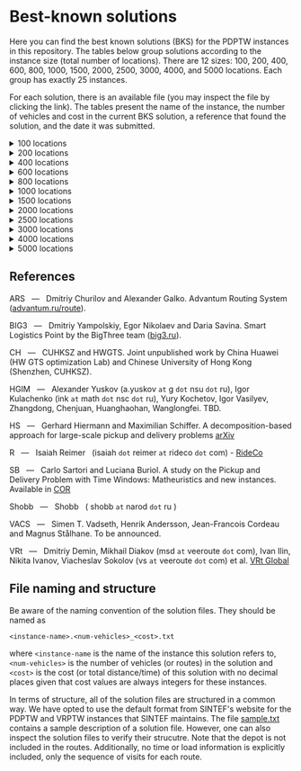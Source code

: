 # Best-known solutions

Here you can find the best known solutions (BKS) for the PDPTW instances in this repository. The tables below group solutions  according to the instance size (total number of locations). There are 12 sizes: 100, 200, 400, 600, 800, 1000, 1500, 2000, 2500, 3000, 4000, and 5000 locations. Each group has exactly 25 instances.

For each solution, there is an available file (you may inspect the file by clicking the link). The tables present the name of the instance, the number of vehicles and cost in the current BKS solution, a reference that found the solution, and the date it was submitted.

<details><summary>100 locations</summary>
<p>

Instance | Vehicles | Cost | Reference | Date
:------: | -------: | ---: | :-------: | ---:
[bar-n100-1](https://github.com/cssartori/pdptw-instances/blob/master/solutions/files/bar-n100-1.6_732.txt) | 6 | 732 | R | 06-apr-23
[bar-n100-2](https://github.com/cssartori/pdptw-instances/blob/master/solutions/files/bar-n100-2.5_554.txt) | 5 | 554 | SB | 11-feb-19
[bar-n100-3](https://github.com/cssartori/pdptw-instances/blob/master/solutions/files/bar-n100-3.6_746.txt) | 6 | 746 | SB | 11-feb-19
[bar-n100-4](https://github.com/cssartori/pdptw-instances/blob/master/solutions/files/bar-n100-4.12_1150.txt) | 12 | 1150 | R | 06-apr-23
[bar-n100-5](https://github.com/cssartori/pdptw-instances/blob/master/solutions/files/bar-n100-5.6_838.txt) | 6 | 838 | SB | 11-feb-19
[bar-n100-6](https://github.com/cssartori/pdptw-instances/blob/master/solutions/files/bar-n100-6.3_788.txt) | 3 | 788 | SB | 11-feb-19
[ber-n100-1](https://github.com/cssartori/pdptw-instances/blob/master/solutions/files/ber-n100-1.13_1854.txt) | 13 | 1854 | R | 06-apr-23
[ber-n100-2](https://github.com/cssartori/pdptw-instances/blob/master/solutions/files/ber-n100-2.6_1484.txt) | 6 | 1484 | R | 06-apr-23
[ber-n100-3](https://github.com/cssartori/pdptw-instances/blob/master/solutions/files/ber-n100-3.3_713.txt) | 3 | 713 | SB | 11-feb-19
[ber-n100-4](https://github.com/cssartori/pdptw-instances/blob/master/solutions/files/ber-n100-4.3_494.txt) | 3 | 494 | SB | 11-feb-19
[ber-n100-5](https://github.com/cssartori/pdptw-instances/blob/master/solutions/files/ber-n100-5.5_944.txt) | 5 | 944 | SB | 11-feb-19
[ber-n100-6](https://github.com/cssartori/pdptw-instances/blob/master/solutions/files/ber-n100-6.14_2116.txt) | 14 | 2116 | R | 06-apr-23
[ber-n100-7](https://github.com/cssartori/pdptw-instances/blob/master/solutions/files/ber-n100-7.7_1935.txt) | 7 | 1935 | SB | 11-feb-19
[nyc-n100-1](https://github.com/cssartori/pdptw-instances/blob/master/solutions/files/nyc-n100-1.6_634.txt) | 6 | 634 | SB | 11-feb-19
[nyc-n100-2](https://github.com/cssartori/pdptw-instances/blob/master/solutions/files/nyc-n100-2.4_563.txt) | 4 | 563 | R | 06-apr-23
[nyc-n100-3](https://github.com/cssartori/pdptw-instances/blob/master/solutions/files/nyc-n100-3.3_490.txt) | 3 | 490 | HGIM | 28-apr-25
[nyc-n100-4](https://github.com/cssartori/pdptw-instances/blob/master/solutions/files/nyc-n100-4.2_535.txt) | 2 | 535 | SB | 11-feb-19
[nyc-n100-5](https://github.com/cssartori/pdptw-instances/blob/master/solutions/files/nyc-n100-5.2_669.txt) | 2 | 669 | R | 06-apr-23
[poa-n100-1](https://github.com/cssartori/pdptw-instances/blob/master/solutions/files/poa-n100-1.12_1582.txt) | 12 | 1582 | R | 06-apr-23
[poa-n100-2](https://github.com/cssartori/pdptw-instances/blob/master/solutions/files/poa-n100-2.15_1539.txt) | 15 | 1539 | SB | 11-feb-19
[poa-n100-3](https://github.com/cssartori/pdptw-instances/blob/master/solutions/files/poa-n100-3.10_1291.txt) | 10 | 1291 | R | 06-apr-23
[poa-n100-4](https://github.com/cssartori/pdptw-instances/blob/master/solutions/files/poa-n100-4.7_1653.txt) | 7 | 1653 | R | 24-mar-23
[poa-n100-5](https://github.com/cssartori/pdptw-instances/blob/master/solutions/files/poa-n100-5.6_624.txt) | 6 | 624 | SB | 11-feb-19
[poa-n100-6](https://github.com/cssartori/pdptw-instances/blob/master/solutions/files/poa-n100-6.3_562.txt) | 3 | 562 | SB | 11-feb-19
[poa-n100-7](https://github.com/cssartori/pdptw-instances/blob/master/solutions/files/poa-n100-7.5_772.txt) | 5 | 772 | R | 06-mar-23

</p>
</details>

<details><summary>200 locations</summary>
<p>

Instance | Vehicles | Cost | Reference | Date
:------: | -------: | ---: | :-------: | ---:
[bar-n200-1](https://github.com/cssartori/pdptw-instances/blob/master/solutions/files/bar-n200-1.22_1819.txt) | 22 | 1819 | HGIM | 28-apr-25
[bar-n200-2](https://github.com/cssartori/pdptw-instances/blob/master/solutions/files/bar-n200-2.23_2072.txt) | 23 | 2072 | SB | 11-feb-19
[bar-n200-3](https://github.com/cssartori/pdptw-instances/blob/master/solutions/files/bar-n200-3.8_1567.txt) | 8 | 1567 | HGIM | 28-apr-25
[bar-n200-4](https://github.com/cssartori/pdptw-instances/blob/master/solutions/files/bar-n200-4.13_832.txt) | 13 | 832 | CH | 07-dec-24
[bar-n200-5](https://github.com/cssartori/pdptw-instances/blob/master/solutions/files/bar-n200-5.5_842.txt) | 5 | 842 | CH | 07-dec-24
[bar-n200-6](https://github.com/cssartori/pdptw-instances/blob/master/solutions/files/bar-n200-6.9_842.txt) | 9 | 842 | CH | 07-dec-24
[bar-n200-7](https://github.com/cssartori/pdptw-instances/blob/master/solutions/files/bar-n200-7.11_1863.txt) | 11 | 1863 | CH | 07-dec-24
[ber-n200-1](https://github.com/cssartori/pdptw-instances/blob/master/solutions/files/ber-n200-1.27_3197.txt) | 27 | 3197 | CH | 07-dec-24
[ber-n200-2](https://github.com/cssartori/pdptw-instances/blob/master/solutions/files/ber-n200-2.12_3228.txt) | 12 | 3228 | CH | 07-dec-24
[ber-n200-3](https://github.com/cssartori/pdptw-instances/blob/master/solutions/files/ber-n200-3.9_899.txt) | 9 | 899 | SB | 11-feb-19
[ber-n200-4](https://github.com/cssartori/pdptw-instances/blob/master/solutions/files/ber-n200-4.5_1081.txt) | 5 | 1081 | R | 06-apr-23
[ber-n200-5](https://github.com/cssartori/pdptw-instances/blob/master/solutions/files/ber-n200-5.27_3944.txt) | 27 | 3944 | SB | 11-feb-19
[ber-n200-6](https://github.com/cssartori/pdptw-instances/blob/master/solutions/files/ber-n200-6.9_3016.txt) | 9 | 3016 | SB | 11-feb-19
[nyc-n200-1](https://github.com/cssartori/pdptw-instances/blob/master/solutions/files/nyc-n200-1.7_903.txt) | 7 | 903 | HGIM | 28-apr-25
[nyc-n200-2](https://github.com/cssartori/pdptw-instances/blob/master/solutions/files/nyc-n200-2.8_1101.txt) | 8 | 1101 | ARS | 05-apr-25
[nyc-n200-3](https://github.com/cssartori/pdptw-instances/blob/master/solutions/files/nyc-n200-3.7_980.txt) | 7 | 980 | HGIM | 28-apr-25
[nyc-n200-4](https://github.com/cssartori/pdptw-instances/blob/master/solutions/files/nyc-n200-4.4_1025.txt) | 4 | 1025 | HGIM | 28-apr-25
[nyc-n200-5](https://github.com/cssartori/pdptw-instances/blob/master/solutions/files/nyc-n200-5.5_1181.txt) | 5 | 1181 | HGIM | 28-apr-25
[poa-n200-1](https://github.com/cssartori/pdptw-instances/blob/master/solutions/files/poa-n200-1.25_2426.txt) | 25 | 2426 | HGIM | 28-apr-25
[poa-n200-2](https://github.com/cssartori/pdptw-instances/blob/master/solutions/files/poa-n200-2.12_2417.txt) | 12 | 2417 | HGIM | 28-apr-25
[poa-n200-3](https://github.com/cssartori/pdptw-instances/blob/master/solutions/files/poa-n200-3.21_1836.txt) | 21 | 1836 | HGIM | 28-apr-25
[poa-n200-4](https://github.com/cssartori/pdptw-instances/blob/master/solutions/files/poa-n200-4.10_1163.txt) | 10 | 1163 | SB | 11-feb-19
[poa-n200-5](https://github.com/cssartori/pdptw-instances/blob/master/solutions/files/poa-n200-5.15_2320.txt) | 15 | 2320 | HGIM | 28-apr-25
[poa-n200-6](https://github.com/cssartori/pdptw-instances/blob/master/solutions/files/poa-n200-6.27_3133.txt) | 27 | 3133 | ARS | 05-apr-25
[poa-n200-7](https://github.com/cssartori/pdptw-instances/blob/master/solutions/files/poa-n200-7.10_2550.txt) | 10 | 2550 | HS | 30-apr-24

</p>
</details>

<details><summary>400 locations</summary>
<p>

Instance | Vehicles | Cost | Reference | Date
:------: | -------: | ---: | :-------: | ---:
[bar-n400-1](https://github.com/cssartori/pdptw-instances/blob/master/solutions/files/bar-n400-1.32_3049.txt) | 32 | 3049 | HGIM | 28-apr-25
[bar-n400-2](https://github.com/cssartori/pdptw-instances/blob/master/solutions/files/bar-n400-2.30_2697.txt) | 30 | 2697 | HGIM | 28-apr-25
[bar-n400-3](https://github.com/cssartori/pdptw-instances/blob/master/solutions/files/bar-n400-3.11_2485.txt) | 11 | 2485 | HGIM | 28-apr-25
[bar-n400-4](https://github.com/cssartori/pdptw-instances/blob/master/solutions/files/bar-n400-4.17_1761.txt) | 17 | 1761 | HGIM | 28-apr-25
[bar-n400-5](https://github.com/cssartori/pdptw-instances/blob/master/solutions/files/bar-n400-5.41_3349.txt) | 41 | 3349 | CH | 07-dec-24
[bar-n400-6](https://github.com/cssartori/pdptw-instances/blob/master/solutions/files/bar-n400-6.21_2886.txt) | 21 | 2886 | CH | 07-dec-24
[bar-n400-7](https://github.com/cssartori/pdptw-instances/blob/master/solutions/files/bar-n400-7.11_2987.txt) | 11 | 2987 | CH | 07-dec-24
[ber-n400-1](https://github.com/cssartori/pdptw-instances/blob/master/solutions/files/ber-n400-1.34_5567.txt) | 34 | 5567 | ARS | 05-apr-25
[ber-n400-2](https://github.com/cssartori/pdptw-instances/blob/master/solutions/files/ber-n400-2.33_5494.txt) | 33 | 5494 | CH | 07-dec-24
[ber-n400-3](https://github.com/cssartori/pdptw-instances/blob/master/solutions/files/ber-n400-3.42_3491.txt) | 42 | 3491 | CH | 07-dec-24
[ber-n400-4](https://github.com/cssartori/pdptw-instances/blob/master/solutions/files/ber-n400-4.19_2173.txt) | 19 | 2173 | HGIM | 28-apr-25
[ber-n400-5](https://github.com/cssartori/pdptw-instances/blob/master/solutions/files/ber-n400-5.26_5745.txt) | 26 | 5745 | HGIM | 28-apr-25
[ber-n400-6](https://github.com/cssartori/pdptw-instances/blob/master/solutions/files/ber-n400-6.19_6274.txt) | 19 | 6274 | ARS | 05-apr-25
[ber-n400-7](https://github.com/cssartori/pdptw-instances/blob/master/solutions/files/ber-n400-7.20_6477.txt) | 20 | 6477 | HGIM | 28-apr-25
[nyc-n400-1](https://github.com/cssartori/pdptw-instances/blob/master/solutions/files/nyc-n400-1.13_1893.txt) | 13 | 1893 | HGIM | 28-apr-25
[nyc-n400-2](https://github.com/cssartori/pdptw-instances/blob/master/solutions/files/nyc-n400-2.14_1958.txt) | 14 | 1958 | ARS | 05-apr-25
[nyc-n400-3](https://github.com/cssartori/pdptw-instances/blob/master/solutions/files/nyc-n400-3.7_1790.txt) | 7 | 1790 | HGIM | 28-apr-25
[nyc-n400-4](https://github.com/cssartori/pdptw-instances/blob/master/solutions/files/nyc-n400-4.7_1942.txt) | 7 | 1942 | HGIM | 28-apr-25
[nyc-n400-5](https://github.com/cssartori/pdptw-instances/blob/master/solutions/files/nyc-n400-5.7_1883.txt) | 7 | 1883 | CH | 07-dec-24
[poa-n400-1](https://github.com/cssartori/pdptw-instances/blob/master/solutions/files/poa-n400-1.24_4457.txt) | 24 | 4457 | HGIM | 28-apr-25
[poa-n400-2](https://github.com/cssartori/pdptw-instances/blob/master/solutions/files/poa-n400-2.41_3064.txt) | 41 | 3064 | HGIM | 28-apr-25
[poa-n400-3](https://github.com/cssartori/pdptw-instances/blob/master/solutions/files/poa-n400-3.40_2843.txt) | 40 | 2843 | ARS | 05-apr-25
[poa-n400-4](https://github.com/cssartori/pdptw-instances/blob/master/solutions/files/poa-n400-4.19_2108.txt) | 19 | 2108 | HGIM | 28-apr-25
[poa-n400-5](https://github.com/cssartori/pdptw-instances/blob/master/solutions/files/poa-n400-5.14_2277.txt) | 14 | 2277 | ARS | 05-apr-25
[poa-n400-6](https://github.com/cssartori/pdptw-instances/blob/master/solutions/files/poa-n400-6.41_5426.txt) | 41 | 5426 | HGIM | 28-apr-25

</p>
</details>

<details><summary>600 locations</summary>
<p>

Instance | Vehicles | Cost | Reference | Date
:------: | -------: | ---: | :-------: | ---:
[bar-n600-1](https://github.com/cssartori/pdptw-instances/blob/master/solutions/files/bar-n600-1.43_3669.txt) | 43 | 3669 | HGIM | 28-apr-25
[bar-n600-2](https://github.com/cssartori/pdptw-instances/blob/master/solutions/files/bar-n600-2.22_3911.txt) | 22 | 3911 | HGIM | 28-apr-25
[bar-n600-3](https://github.com/cssartori/pdptw-instances/blob/master/solutions/files/bar-n600-3.22_3850.txt) | 22 | 3850 | ARS | 05-apr-25
[bar-n600-4](https://github.com/cssartori/pdptw-instances/blob/master/solutions/files/bar-n600-4.53_2775.txt) | 53 | 2775 | HGIM | 28-apr-25
[bar-n600-5](https://github.com/cssartori/pdptw-instances/blob/master/solutions/files/bar-n600-5.13_2548.txt) | 13 | 2548 | HGIM | 28-apr-25
[bar-n600-6](https://github.com/cssartori/pdptw-instances/blob/master/solutions/files/bar-n600-6.32_4874.txt) | 32 | 4874 | CH | 07-dec-24
[bar-n600-7](https://github.com/cssartori/pdptw-instances/blob/master/solutions/files/bar-n600-7.31_4825.txt) | 31 | 4825 | ARS | 05-apr-25
[ber-n600-1](https://github.com/cssartori/pdptw-instances/blob/master/solutions/files/ber-n600-1.47_7486.txt) | 47 | 7486 | CH | 07-dec-24
[ber-n600-2](https://github.com/cssartori/pdptw-instances/blob/master/solutions/files/ber-n600-2.31_3813.txt) | 31 | 3813 | ARS | 05-apr-25
[ber-n600-3](https://github.com/cssartori/pdptw-instances/blob/master/solutions/files/ber-n600-3.29_3893.txt) | 29 | 3893 | CH | 07-dec-24
[ber-n600-4](https://github.com/cssartori/pdptw-instances/blob/master/solutions/files/ber-n600-4.75_11016.txt) | 75 | 11016 | HGIM | 28-apr-25
[ber-n600-5](https://github.com/cssartori/pdptw-instances/blob/master/solutions/files/ber-n600-5.32_8499.txt) | 32 | 8499 | ARS | 05-apr-25
[ber-n600-6](https://github.com/cssartori/pdptw-instances/blob/master/solutions/files/ber-n600-6.36_10425.txt) | 36 | 10425 | HGIM | 28-apr-25
[nyc-n600-1](https://github.com/cssartori/pdptw-instances/blob/master/solutions/files/nyc-n600-1.20_2940.txt) | 20 | 2940 | CH | 07-dec-24
[nyc-n600-2](https://github.com/cssartori/pdptw-instances/blob/master/solutions/files/nyc-n600-2.19_2691.txt) | 19 | 2691 | ARS | 05-apr-25
[nyc-n600-3](https://github.com/cssartori/pdptw-instances/blob/master/solutions/files/nyc-n600-3.18_2846.txt) | 18 | 2846 | ARS | 05-apr-25
[nyc-n600-4](https://github.com/cssartori/pdptw-instances/blob/master/solutions/files/nyc-n600-4.9_2404.txt) | 9 | 2404 | CH | 07-dec-24
[nyc-n600-5](https://github.com/cssartori/pdptw-instances/blob/master/solutions/files/nyc-n600-5.10_2852.txt) | 10 | 2852 | CH | 07-dec-24
[poa-n600-1](https://github.com/cssartori/pdptw-instances/blob/master/solutions/files/poa-n600-1.54_6161.txt) | 54 | 6161 | HGIM | 28-apr-25
[poa-n600-2](https://github.com/cssartori/pdptw-instances/blob/master/solutions/files/poa-n600-2.25_5202.txt) | 25 | 5202 | HGIM | 28-apr-25
[poa-n600-3](https://github.com/cssartori/pdptw-instances/blob/master/solutions/files/poa-n600-3.23_2170.txt) | 23 | 2170 | BIG3 | 23-apr-25
[poa-n600-4](https://github.com/cssartori/pdptw-instances/blob/master/solutions/files/poa-n600-4.27_3075.txt) | 27 | 3075 | HGIM | 28-apr-25
[poa-n600-5](https://github.com/cssartori/pdptw-instances/blob/master/solutions/files/poa-n600-5.19_2515.txt) | 19 | 2515 | HGIM | 28-apr-25
[poa-n600-6](https://github.com/cssartori/pdptw-instances/blob/master/solutions/files/poa-n600-6.76_7851.txt) | 76 | 7851 | HGIM | 28-apr-25
[poa-n600-7](https://github.com/cssartori/pdptw-instances/blob/master/solutions/files/poa-n600-7.60_7622.txt) | 60 | 7622 | ARS | 05-apr-25

</p>
</details>

<details><summary>800 locations</summary>
<p>

Instance | Vehicles | Cost | Reference | Date
:------: | -------: | ---: | :-------: | ---:
[bar-n800-1](https://github.com/cssartori/pdptw-instances/blob/master/solutions/files/bar-n800-1.78_5527.txt) | 78 | 5527 | HGIM | 28-apr-25
[bar-n800-2](https://github.com/cssartori/pdptw-instances/blob/master/solutions/files/bar-n800-2.29_5035.txt) | 29 | 5035 | HGIM | 28-apr-25
[bar-n800-3](https://github.com/cssartori/pdptw-instances/blob/master/solutions/files/bar-n800-3.22_5727.txt) | 22 | 5727 | HGIM | 28-apr-25
[bar-n800-4](https://github.com/cssartori/pdptw-instances/blob/master/solutions/files/bar-n800-4.24_2736.txt) | 24 | 2736 | CH | 07-dec-24
[bar-n800-5](https://github.com/cssartori/pdptw-instances/blob/master/solutions/files/bar-n800-5.80_6039.txt) | 80 | 6039 | HGIM | 28-apr-25
[bar-n800-6](https://github.com/cssartori/pdptw-instances/blob/master/solutions/files/bar-n800-6.81_6358.txt) | 81 | 6358 | HGIM | 28-apr-25
[bar-n800-7](https://github.com/cssartori/pdptw-instances/blob/master/solutions/files/bar-n800-7.30_5498.txt) | 30 | 5498 | HGIM | 28-apr-25
[ber-n800-1](https://github.com/cssartori/pdptw-instances/blob/master/solutions/files/ber-n800-1.59_5360.txt) | 59 | 5360 | SB | 11-feb-19
[ber-n800-2](https://github.com/cssartori/pdptw-instances/blob/master/solutions/files/ber-n800-2.62_6283.txt) | 62 | 6283 | CH | 07-dec-24
[ber-n800-3](https://github.com/cssartori/pdptw-instances/blob/master/solutions/files/ber-n800-3.17_3639.txt) | 17 | 3639 | CH | 07-dec-24
[ber-n800-4](https://github.com/cssartori/pdptw-instances/blob/master/solutions/files/ber-n800-4.105_16066.txt) | 105 | 16066 | HGIM | 28-apr-25
[ber-n800-5](https://github.com/cssartori/pdptw-instances/blob/master/solutions/files/ber-n800-5.33_11022.txt) | 33 | 11022 | BIG3 | 23-apr-25
[ber-n800-6](https://github.com/cssartori/pdptw-instances/blob/master/solutions/files/ber-n800-6.47_13757.txt) | 47 | 13757 | BIG3 | 23-apr-25
[nyc-n800-1](https://github.com/cssartori/pdptw-instances/blob/master/solutions/files/nyc-n800-1.22_3037.txt) | 22 | 3037 | HGIM | 28-apr-25
[nyc-n800-2](https://github.com/cssartori/pdptw-instances/blob/master/solutions/files/nyc-n800-2.26_3609.txt) | 26 | 3609 | HGIM | 28-apr-25
[nyc-n800-3](https://github.com/cssartori/pdptw-instances/blob/master/solutions/files/nyc-n800-3.26_3770.txt) | 26 | 3770 | HGIM | 28-apr-25
[nyc-n800-4](https://github.com/cssartori/pdptw-instances/blob/master/solutions/files/nyc-n800-4.11_3195.txt) | 11 | 3195 | BIG3 | 23-apr-25
[nyc-n800-5](https://github.com/cssartori/pdptw-instances/blob/master/solutions/files/nyc-n800-5.14_3629.txt) | 14 | 3629 | BIG3 | 23-apr-25
[poa-n800-1](https://github.com/cssartori/pdptw-instances/blob/master/solutions/files/poa-n800-1.58_9193.txt) | 58 | 9193 | HGIM | 28-apr-25
[poa-n800-2](https://github.com/cssartori/pdptw-instances/blob/master/solutions/files/poa-n800-2.71_8033.txt) | 71 | 8033 | CH | 07-dec-24
[poa-n800-3](https://github.com/cssartori/pdptw-instances/blob/master/solutions/files/poa-n800-3.48_9826.txt) | 48 | 9826 | BIG3 | 23-apr-25
[poa-n800-4](https://github.com/cssartori/pdptw-instances/blob/master/solutions/files/poa-n800-4.44_8101.txt) | 44 | 8101 | BIG3 | 23-apr-25
[poa-n800-5](https://github.com/cssartori/pdptw-instances/blob/master/solutions/files/poa-n800-5.71_4203.txt) | 71 | 4203 | CH | 07-dec-24
[poa-n800-6](https://github.com/cssartori/pdptw-instances/blob/master/solutions/files/poa-n800-6.36_4095.txt) | 36 | 4095 | BIG3 | 23-apr-25
[poa-n800-7](https://github.com/cssartori/pdptw-instances/blob/master/solutions/files/poa-n800-7.36_7919.txt) | 36 | 7919 | CH | 07-dec-24

</p>
</details>

<details><summary>1000 locations</summary>
<p>

Instance | Vehicles | Cost | Reference | Date
:------: | -------: | ---: | :-------: | ---:
[bar-n1000-1](https://github.com/cssartori/pdptw-instances/blob/master/solutions/files/bar-n1000-1.51_7792.txt) | 51 | 7792 | BIG3 | 23-apr-25
[bar-n1000-2](https://github.com/cssartori/pdptw-instances/blob/master/solutions/files/bar-n1000-2.37_3387.txt) | 37 | 3387 | ARS | 05-apr-25
[bar-n1000-3](https://github.com/cssartori/pdptw-instances/blob/master/solutions/files/bar-n1000-3.88_4727.txt) | 88 | 4727 | HGIM | 28-apr-25
[bar-n1000-4](https://github.com/cssartori/pdptw-instances/blob/master/solutions/files/bar-n1000-4.19_3355.txt) | 19 | 3355 | HGIM | 28-apr-25
[bar-n1000-5](https://github.com/cssartori/pdptw-instances/blob/master/solutions/files/bar-n1000-5.25_6068.txt) | 25 | 6068 | HGIM | 28-apr-25
[bar-n1000-6](https://github.com/cssartori/pdptw-instances/blob/master/solutions/files/bar-n1000-6.26_6793.txt) | 26 | 6793 | HGIM | 28-apr-25
[ber-n1000-1](https://github.com/cssartori/pdptw-instances/blob/master/solutions/files/ber-n1000-1.86_14710.txt) | 86 | 14710 | HGIM | 28-apr-25
[ber-n1000-2](https://github.com/cssartori/pdptw-instances/blob/master/solutions/files/ber-n1000-2.115_16049.txt) | 115 | 16049 | HGIM | 28-apr-25
[ber-n1000-3](https://github.com/cssartori/pdptw-instances/blob/master/solutions/files/ber-n1000-3.50_13301.txt) | 50 | 13301 | BIG3 | 23-apr-25
[ber-n1000-4](https://github.com/cssartori/pdptw-instances/blob/master/solutions/files/ber-n1000-4.53_14649.txt) | 53 | 14649 | ARS | 05-apr-25
[ber-n1000-5](https://github.com/cssartori/pdptw-instances/blob/master/solutions/files/ber-n1000-5.110_15233.txt) | 110 | 15233 | ARS | 05-apr-25
[ber-n1000-6](https://github.com/cssartori/pdptw-instances/blob/master/solutions/files/ber-n1000-6.148_18472.txt) | 148 | 18472 | HGIM | 28-apr-25
[ber-n1000-7](https://github.com/cssartori/pdptw-instances/blob/master/solutions/files/ber-n1000-7.71_16745.txt) | 71 | 16745 | HGIM | 28-apr-25
[nyc-n1000-1](https://github.com/cssartori/pdptw-instances/blob/master/solutions/files/nyc-n1000-1.27_3973.txt) | 27 | 3973 | BIG3 | 23-apr-25
[nyc-n1000-2](https://github.com/cssartori/pdptw-instances/blob/master/solutions/files/nyc-n1000-2.31_4866.txt) | 31 | 4866 | ARS | 05-apr-25
[nyc-n1000-3](https://github.com/cssartori/pdptw-instances/blob/master/solutions/files/nyc-n1000-3.32_4674.txt) | 32 | 4674 | ARS | 05-apr-25
[nyc-n1000-4](https://github.com/cssartori/pdptw-instances/blob/master/solutions/files/nyc-n1000-4.17_4944.txt) | 17 | 4944 | ARS | 05-apr-25
[nyc-n1000-5](https://github.com/cssartori/pdptw-instances/blob/master/solutions/files/nyc-n1000-5.15_4330.txt) | 15 | 4330 | ARS | 05-apr-25
[poa-n1000-1](https://github.com/cssartori/pdptw-instances/blob/master/solutions/files/poa-n1000-1.29_8288.txt) | 29 | 8288 | BIG3 | 23-apr-25
[poa-n1000-2](https://github.com/cssartori/pdptw-instances/blob/master/solutions/files/poa-n1000-2.45_10682.txt) | 45 | 10682 | ARS | 05-apr-25
[poa-n1000-3](https://github.com/cssartori/pdptw-instances/blob/master/solutions/files/poa-n1000-3.68_5494.txt) | 68 | 5494 | HGIM | 28-apr-25
[poa-n1000-4](https://github.com/cssartori/pdptw-instances/blob/master/solutions/files/poa-n1000-4.21_4623.txt) | 21 | 4623 | BIG3 | 23-apr-25
[poa-n1000-5](https://github.com/cssartori/pdptw-instances/blob/master/solutions/files/poa-n1000-5.46_5782.txt) | 46 | 5782 | BIG3 | 23-apr-25
[poa-n1000-6](https://github.com/cssartori/pdptw-instances/blob/master/solutions/files/poa-n1000-6.93_11218.txt) | 93 | 11218 | ARS | 05-apr-25
[poa-n1000-7](https://github.com/cssartori/pdptw-instances/blob/master/solutions/files/poa-n1000-7.72_11496.txt) | 72 | 11496 | ARS | 05-apr-25

</p>
</details>

<details><summary>1500 locations</summary>
<p>

Instance | Vehicles | Cost | Reference | Date
:------: | -------: | ---: | :-------: | ---:
[bar-n1500-1](https://github.com/cssartori/pdptw-instances/blob/master/solutions/files/bar-n1500-1.73_9125.txt) | 73 | 9125 | HGIM | 28-apr-25
[bar-n1500-2](https://github.com/cssartori/pdptw-instances/blob/master/solutions/files/bar-n1500-2.59_11437.txt) | 59 | 11437 | HGIM | 28-apr-25
[bar-n1500-3](https://github.com/cssartori/pdptw-instances/blob/master/solutions/files/bar-n1500-3.92_5846.txt) | 92 | 5846 | HGIM | 28-apr-25
[bar-n1500-4](https://github.com/cssartori/pdptw-instances/blob/master/solutions/files/bar-n1500-4.60_4978.txt) | 60 | 4978 | HGIM | 28-apr-25
[bar-n1500-5](https://github.com/cssartori/pdptw-instances/blob/master/solutions/files/bar-n1500-5.74_9578.txt) | 74 | 9578 | VACS | 11-jul-23
[bar-n1500-6](https://github.com/cssartori/pdptw-instances/blob/master/solutions/files/bar-n1500-6.156_13742.txt) | 156 | 13742 | BIG3 | 23-apr-25
[bar-n1500-7](https://github.com/cssartori/pdptw-instances/blob/master/solutions/files/bar-n1500-7.38_10154.txt) | 38 | 10154 | BIG3 | 23-apr-25
[ber-n1500-1](https://github.com/cssartori/pdptw-instances/blob/master/solutions/files/ber-n1500-1.166_23864.txt) | 166 | 23864 | BIG3 | 23-apr-25
[ber-n1500-2](https://github.com/cssartori/pdptw-instances/blob/master/solutions/files/ber-n1500-2.68_8478.txt) | 68 | 8478 | BIG3 | 23-apr-25
[ber-n1500-3](https://github.com/cssartori/pdptw-instances/blob/master/solutions/files/ber-n1500-3.69_8804.txt) | 69 | 8804 | HGIM | 28-apr-25
[ber-n1500-4](https://github.com/cssartori/pdptw-instances/blob/master/solutions/files/ber-n1500-4.35_8701.txt) | 35 | 8701 | BIG3 | 23-apr-25
[ber-n1500-5](https://github.com/cssartori/pdptw-instances/blob/master/solutions/files/ber-n1500-5.171_24630.txt) | 171 | 24630 | BIG3 | 23-apr-25
[ber-n1500-6](https://github.com/cssartori/pdptw-instances/blob/master/solutions/files/ber-n1500-6.95_21679.txt) | 95 | 21679 | BIG3 | 23-apr-25
[ber-n1500-7](https://github.com/cssartori/pdptw-instances/blob/master/solutions/files/ber-n1500-7.95_22229.txt) | 95 | 22229 | BIG3 | 23-apr-25
[nyc-n1500-1](https://github.com/cssartori/pdptw-instances/blob/master/solutions/files/nyc-n1500-1.44_6710.txt) | 44 | 6710 | Shobb | 24-feb-25
[nyc-n1500-2](https://github.com/cssartori/pdptw-instances/blob/master/solutions/files/nyc-n1500-2.46_6831.txt) | 46 | 6831 | BIG3 | 23-apr-25
[nyc-n1500-3](https://github.com/cssartori/pdptw-instances/blob/master/solutions/files/nyc-n1500-3.42_6313.txt) | 42 | 6313 | BIG3 | 23-apr-25
[nyc-n1500-4](https://github.com/cssartori/pdptw-instances/blob/master/solutions/files/nyc-n1500-4.25_7484.txt) | 25 | 7484 | BIG3 | 23-apr-25
[nyc-n1500-5](https://github.com/cssartori/pdptw-instances/blob/master/solutions/files/nyc-n1500-5.21_5931.txt) | 21 | 5931 | BIG3 | 23-apr-25
[poa-n1500-1](https://github.com/cssartori/pdptw-instances/blob/master/solutions/files/poa-n1500-1.141_17032.txt) | 141 | 17032 | BIG3 | 23-apr-25
[poa-n1500-2](https://github.com/cssartori/pdptw-instances/blob/master/solutions/files/poa-n1500-2.195_22660.txt) | 195 | 22660 | BIG3 | 23-apr-25
[poa-n1500-3](https://github.com/cssartori/pdptw-instances/blob/master/solutions/files/poa-n1500-3.65_15527.txt) | 65 | 15527 | BIG3 | 23-apr-25
[poa-n1500-4](https://github.com/cssartori/pdptw-instances/blob/master/solutions/files/poa-n1500-4.62_6516.txt) | 62 | 6516 | BIG3 | 23-apr-25
[poa-n1500-5](https://github.com/cssartori/pdptw-instances/blob/master/solutions/files/poa-n1500-5.31_6415.txt) | 31 | 6415 | BIG3 | 23-apr-25
[poa-n1500-6](https://github.com/cssartori/pdptw-instances/blob/master/solutions/files/poa-n1500-6.139_16549.txt) | 139 | 16549 | VACS | 11-jul-23

</p>
</details>

<details><summary>2000 locations</summary>
<p>

Instance | Vehicles | Cost | Reference | Date
:------: | -------: | ---: | :-------: | ---:
[bar-n2000-1](https://github.com/cssartori/pdptw-instances/blob/master/solutions/files/bar-n2000-1.94_11697.txt) | 94 | 11697 | ARS | 05-apr-25
[bar-n2000-2](https://github.com/cssartori/pdptw-instances/blob/master/solutions/files/bar-n2000-2.96_11637.txt) | 96 | 11637 | BIG3 | 23-apr-25
[bar-n2000-3](https://github.com/cssartori/pdptw-instances/blob/master/solutions/files/bar-n2000-3.144_13102.txt) | 144 | 13102 | BIG3 | 23-apr-25
[bar-n2000-4](https://github.com/cssartori/pdptw-instances/blob/master/solutions/files/bar-n2000-4.71_11543.txt) | 71 | 11543 | HGIM | 28-apr-25
[bar-n2000-5](https://github.com/cssartori/pdptw-instances/blob/master/solutions/files/bar-n2000-5.74_13351.txt) | 74 | 13351 | BIG3 | 23-apr-25
[bar-n2000-6](https://github.com/cssartori/pdptw-instances/blob/master/solutions/files/bar-n2000-6.175_9394.txt) | 175 | 9394 | BIG3 | 23-apr-25
[bar-n2000-7](https://github.com/cssartori/pdptw-instances/blob/master/solutions/files/bar-n2000-7.66_9361.txt) | 66 | 9361 | BIG3 | 23-apr-25
[ber-n2000-1](https://github.com/cssartori/pdptw-instances/blob/master/solutions/files/ber-n2000-1.72_12983.txt) | 72 | 12983 | BIG3 | 23-apr-25
[ber-n2000-2](https://github.com/cssartori/pdptw-instances/blob/master/solutions/files/ber-n2000-2.274_31943.txt) | 274 | 31943 | Shobb | 24-feb-25
[ber-n2000-3](https://github.com/cssartori/pdptw-instances/blob/master/solutions/files/ber-n2000-3.157_26677.txt) | 157 | 26677 | BIG3 | 23-apr-25
[ber-n2000-4](https://github.com/cssartori/pdptw-instances/blob/master/solutions/files/ber-n2000-4.239_35629.txt) | 239 | 35629 | BIG3 | 23-apr-25
[ber-n2000-5](https://github.com/cssartori/pdptw-instances/blob/master/solutions/files/ber-n2000-5.134_32592.txt) | 134 | 32592 | BIG3 | 23-apr-25
[ber-n2000-6](https://github.com/cssartori/pdptw-instances/blob/master/solutions/files/ber-n2000-6.110_30443.txt) | 110 | 30443 | BIG3 | 23-apr-25
[ber-n2000-7](https://github.com/cssartori/pdptw-instances/blob/master/solutions/files/ber-n2000-7.131_30405.txt) | 131 | 30405 | BIG3 | 23-apr-25
[nyc-n2000-1](https://github.com/cssartori/pdptw-instances/blob/master/solutions/files/nyc-n2000-1.53_7903.txt) | 53 | 7903 | ARS | 05-apr-25
[nyc-n2000-2](https://github.com/cssartori/pdptw-instances/blob/master/solutions/files/nyc-n2000-2.52_7647.txt) | 52 | 7647 | BIG3 | 23-apr-25
[nyc-n2000-3](https://github.com/cssartori/pdptw-instances/blob/master/solutions/files/nyc-n2000-3.30_9088.txt) | 30 | 9088 | ARS | 05-apr-25
[nyc-n2000-4](https://github.com/cssartori/pdptw-instances/blob/master/solutions/files/nyc-n2000-4.26_7239.txt) | 26 | 7239 | HGIM | 28-apr-25
[nyc-n2000-5](https://github.com/cssartori/pdptw-instances/blob/master/solutions/files/nyc-n2000-5.32_9432.txt) | 32 | 9432 | BIG3 | 23-apr-25
[poa-n2000-1](https://github.com/cssartori/pdptw-instances/blob/master/solutions/files/poa-n2000-1.229_22267.txt) | 229 | 22267 | BIG3 | 23-apr-25
[poa-n2000-2](https://github.com/cssartori/pdptw-instances/blob/master/solutions/files/poa-n2000-2.157_16404.txt) | 157 | 16404 | BIG3 | 23-apr-25
[poa-n2000-3](https://github.com/cssartori/pdptw-instances/blob/master/solutions/files/poa-n2000-3.128_9331.txt) | 128 | 9331 | BIG3 | 23-apr-25
[poa-n2000-4](https://github.com/cssartori/pdptw-instances/blob/master/solutions/files/poa-n2000-4.142_12477.txt) | 142 | 12477 | BIG3 | 23-apr-25
[poa-n2000-5](https://github.com/cssartori/pdptw-instances/blob/master/solutions/files/poa-n2000-5.94_12970.txt) | 94 | 12970 | BIG3 | 23-apr-25
[poa-n2000-6](https://github.com/cssartori/pdptw-instances/blob/master/solutions/files/poa-n2000-6.63_19044.txt) | 63 | 19044 | BIG3 | 23-apr-25

</p>
</details>

<details><summary>2500 locations</summary>
<p>

Instance | Vehicles | Cost | Reference | Date
:------: | -------: | ---: | :-------: | ---:
[bar-n2500-1](https://github.com/cssartori/pdptw-instances/blob/master/solutions/files/bar-n2500-1.78_10333.txt) | 78 | 10333 | BIG3 | 23-apr-25
[bar-n2500-2](https://github.com/cssartori/pdptw-instances/blob/master/solutions/files/bar-n2500-2.118_14713.txt) | 118 | 14713 | BIG3 | 23-apr-25
[bar-n2500-3](https://github.com/cssartori/pdptw-instances/blob/master/solutions/files/bar-n2500-3.61_15865.txt) | 61 | 15865 | BIG3 | 23-apr-25
[bar-n2500-4](https://github.com/cssartori/pdptw-instances/blob/master/solutions/files/bar-n2500-4.62_15237.txt) | 62 | 15237 | HGIM | 28-apr-25
[bar-n2500-5](https://github.com/cssartori/pdptw-instances/blob/master/solutions/files/bar-n2500-5.124_18835.txt) | 124 | 18835 | BIG3 | 23-apr-25
[bar-n2500-6](https://github.com/cssartori/pdptw-instances/blob/master/solutions/files/bar-n2500-6.96_19369.txt) | 96 | 19369 | BIG3 | 23-apr-25
[ber-n2500-1](https://github.com/cssartori/pdptw-instances/blob/master/solutions/files/ber-n2500-1.192_32354.txt) | 192 | 32354 | BIG3 | 23-apr-25
[ber-n2500-2](https://github.com/cssartori/pdptw-instances/blob/master/solutions/files/ber-n2500-2.133_37381.txt) | 133 | 37381 | BIG3 | 23-apr-25
[ber-n2500-3](https://github.com/cssartori/pdptw-instances/blob/master/solutions/files/ber-n2500-3.243_18526.txt) | 243 | 18526 | BIG3 | 23-apr-25
[ber-n2500-4](https://github.com/cssartori/pdptw-instances/blob/master/solutions/files/ber-n2500-4.178_16216.txt) | 178 | 16216 | BIG3 | 23-apr-25
[ber-n2500-5](https://github.com/cssartori/pdptw-instances/blob/master/solutions/files/ber-n2500-5.258_21267.txt) | 258 | 21267 | BIG3 | 23-apr-25
[ber-n2500-6](https://github.com/cssartori/pdptw-instances/blob/master/solutions/files/ber-n2500-6.284_42018.txt) | 284 | 42018 | BIG3 | 23-apr-25
[ber-n2500-7](https://github.com/cssartori/pdptw-instances/blob/master/solutions/files/ber-n2500-7.167_39928.txt) | 167 | 39928 | BIG3 | 23-apr-25
[nyc-n2500-1](https://github.com/cssartori/pdptw-instances/blob/master/solutions/files/nyc-n2500-1.67_10293.txt) | 67 | 10293 | BIG3 | 23-apr-25
[nyc-n2500-2](https://github.com/cssartori/pdptw-instances/blob/master/solutions/files/nyc-n2500-2.67_10311.txt) | 67 | 10311 | BIG3 | 23-apr-25
[nyc-n2500-3](https://github.com/cssartori/pdptw-instances/blob/master/solutions/files/nyc-n2500-3.31_9361.txt) | 31 | 9361 | BIG3 | 23-apr-25
[nyc-n2500-4](https://github.com/cssartori/pdptw-instances/blob/master/solutions/files/nyc-n2500-4.41_12746.txt) | 41 | 12746 | BIG3 | 23-apr-25
[nyc-n2500-5](https://github.com/cssartori/pdptw-instances/blob/master/solutions/files/nyc-n2500-5.42_12136.txt) | 42 | 12136 | HS | 30-apr-24
[poa-n2500-1](https://github.com/cssartori/pdptw-instances/blob/master/solutions/files/poa-n2500-1.293_29231.txt) | 293 | 29231 | BIG3 | 23-apr-25
[poa-n2500-2](https://github.com/cssartori/pdptw-instances/blob/master/solutions/files/poa-n2500-2.152_23364.txt) | 152 | 23364 | BIG3 | 23-apr-25
[poa-n2500-3](https://github.com/cssartori/pdptw-instances/blob/master/solutions/files/poa-n2500-3.77_23513.txt) | 77 | 23513 | BIG3 | 23-apr-25
[poa-n2500-4](https://github.com/cssartori/pdptw-instances/blob/master/solutions/files/poa-n2500-4.78_24043.txt) | 78 | 24043 | BIG3 | 23-apr-25
[poa-n2500-5](https://github.com/cssartori/pdptw-instances/blob/master/solutions/files/poa-n2500-5.69_19923.txt) | 69 | 19923 | BIG3 | 23-apr-25
[poa-n2500-6](https://github.com/cssartori/pdptw-instances/blob/master/solutions/files/poa-n2500-6.104_11358.txt) | 104 | 11358 | BIG3 | 23-apr-25
[poa-n2500-7](https://github.com/cssartori/pdptw-instances/blob/master/solutions/files/poa-n2500-7.80_11546.txt) | 80 | 11546 | BIG3 | 23-apr-25

</p>
</details>

<details><summary>3000 locations</summary>
<p>

Instance | Vehicles | Cost | Reference | Date
:------: | -------: | ---: | :-------: | ---:
[bar-n3000-1](https://github.com/cssartori/pdptw-instances/blob/master/solutions/files/bar-n3000-1.153_22333.txt) | 153 | 22333 | BIG3 | 23-apr-25
[bar-n3000-2](https://github.com/cssartori/pdptw-instances/blob/master/solutions/files/bar-n3000-2.145_21158.txt) | 145 | 21158 | BIG3 | 23-apr-25
[bar-n3000-3](https://github.com/cssartori/pdptw-instances/blob/master/solutions/files/bar-n3000-3.55_10318.txt) | 55 | 10318 | BIG3 | 23-apr-25
[bar-n3000-4](https://github.com/cssartori/pdptw-instances/blob/master/solutions/files/bar-n3000-4.248_26924.txt) | 248 | 26924 | BIG3 | 23-apr-25
[bar-n3000-5](https://github.com/cssartori/pdptw-instances/blob/master/solutions/files/bar-n3000-5.150_20187.txt) | 150 | 20187 | BIG3 | 23-apr-25
[bar-n3000-6](https://github.com/cssartori/pdptw-instances/blob/master/solutions/files/bar-n3000-6.76_20454.txt) | 76 | 20454 | BIG3 | 23-apr-25
[bar-n3000-7](https://github.com/cssartori/pdptw-instances/blob/master/solutions/files/bar-n3000-7.75_20195.txt) | 75 | 20195 | BIG3 | 23-apr-25
[ber-n3000-1](https://github.com/cssartori/pdptw-instances/blob/master/solutions/files/ber-n3000-1.291_36840.txt) | 291 | 36840 | BIG3 | 23-apr-25
[ber-n3000-2](https://github.com/cssartori/pdptw-instances/blob/master/solutions/files/ber-n3000-2.209_34020.txt) | 209 | 34020 | BIG3 | 23-apr-25
[ber-n3000-3](https://github.com/cssartori/pdptw-instances/blob/master/solutions/files/ber-n3000-3.182_40050.txt) | 182 | 40050 | BIG3 | 23-apr-25
[ber-n3000-4](https://github.com/cssartori/pdptw-instances/blob/master/solutions/files/ber-n3000-4.230_22437.txt) | 230 | 22437 | BIG3 | 23-apr-25
[ber-n3000-5](https://github.com/cssartori/pdptw-instances/blob/master/solutions/files/ber-n3000-5.132_16338.txt) | 132 | 16338 | BIG3 | 23-apr-25
[ber-n3000-6](https://github.com/cssartori/pdptw-instances/blob/master/solutions/files/ber-n3000-6.96_14164.txt) | 96 | 14164 | BIG3 | 23-apr-25
[ber-n3000-7](https://github.com/cssartori/pdptw-instances/blob/master/solutions/files/ber-n3000-7.430_55045.txt) | 430 | 55045 | BIG3 | 23-apr-25
[nyc-n3000-1](https://github.com/cssartori/pdptw-instances/blob/master/solutions/files/nyc-n3000-1.72_10868.txt) | 72 | 10868 | BIG3 | 23-apr-25
[nyc-n3000-2](https://github.com/cssartori/pdptw-instances/blob/master/solutions/files/nyc-n3000-2.76_11411.txt) | 76 | 11411 | BIG3 | 23-apr-25
[nyc-n3000-3](https://github.com/cssartori/pdptw-instances/blob/master/solutions/files/nyc-n3000-3.39_12314.txt) | 39 | 12314 | BIG3 | 23-apr-25
[nyc-n3000-4](https://github.com/cssartori/pdptw-instances/blob/master/solutions/files/nyc-n3000-4.46_13775.txt) | 46 | 13775 | BIG3 | 23-apr-25
[nyc-n3000-5](https://github.com/cssartori/pdptw-instances/blob/master/solutions/files/nyc-n3000-5.40_11930.txt) | 40 | 11930 | BIG3 | 23-apr-25
[poa-n3000-1](https://github.com/cssartori/pdptw-instances/blob/master/solutions/files/poa-n3000-1.362_39274.txt) | 362 | 39274 | BIG3 | 23-apr-25
[poa-n3000-2](https://github.com/cssartori/pdptw-instances/blob/master/solutions/files/poa-n3000-2.159_28397.txt) | 159 | 28397 | BIG3 | 23-apr-25
[poa-n3000-3](https://github.com/cssartori/pdptw-instances/blob/master/solutions/files/poa-n3000-3.288_19888.txt) | 288 | 19888 | BIG3 | 23-apr-25
[poa-n3000-4](https://github.com/cssartori/pdptw-instances/blob/master/solutions/files/poa-n3000-4.145_20783.txt) | 145 | 20783 | BIG3 | 23-apr-25
[poa-n3000-5](https://github.com/cssartori/pdptw-instances/blob/master/solutions/files/poa-n3000-5.183_28269.txt) | 183 | 28269 | BIG3 | 23-apr-25
[poa-n3000-6](https://github.com/cssartori/pdptw-instances/blob/master/solutions/files/poa-n3000-6.194_30528.txt) | 194 | 30528 | BIG3 | 23-apr-25

</p>
</details>

<details><summary>4000 locations</summary>
<p>

Instance | Vehicles | Cost | Reference | Date
:------: | -------: | ---: | :-------: | ---:
[bar-n4000-1](https://github.com/cssartori/pdptw-instances/blob/master/solutions/files/bar-n4000-1.143_26561.txt) | 143 | 26561 | BIG3 | 23-apr-25
[bar-n4000-2](https://github.com/cssartori/pdptw-instances/blob/master/solutions/files/bar-n4000-2.92_23045.txt) | 92 | 23045 | BIG3 | 23-apr-25
[bar-n4000-3](https://github.com/cssartori/pdptw-instances/blob/master/solutions/files/bar-n4000-3.97_23746.txt) | 97 | 23746 | HGIM | 28-apr-25
[bar-n4000-4](https://github.com/cssartori/pdptw-instances/blob/master/solutions/files/bar-n4000-4.147_14010.txt) | 147 | 14010 | BIG3 | 23-apr-25
[bar-n4000-5](https://github.com/cssartori/pdptw-instances/blob/master/solutions/files/bar-n4000-5.145_13458.txt) | 145 | 13458 | BIG3 | 23-apr-25
[bar-n4000-6](https://github.com/cssartori/pdptw-instances/blob/master/solutions/files/bar-n4000-6.142_26073.txt) | 142 | 26073 | BIG3 | 23-apr-25
[ber-n4000-1](https://github.com/cssartori/pdptw-instances/blob/master/solutions/files/ber-n4000-1.528_62642.txt) | 528 | 62642 | BIG3 | 23-apr-25
[ber-n4000-2](https://github.com/cssartori/pdptw-instances/blob/master/solutions/files/ber-n4000-2.380_27335.txt) | 380 | 27335 | BIG3 | 23-apr-25
[ber-n4000-3](https://github.com/cssartori/pdptw-instances/blob/master/solutions/files/ber-n4000-3.130_20711.txt) | 130 | 20711 | BIG3 | 23-apr-25
[ber-n4000-4](https://github.com/cssartori/pdptw-instances/blob/master/solutions/files/ber-n4000-4.170_18734.txt) | 170 | 18734 | BIG3 | 23-apr-25
[ber-n4000-5](https://github.com/cssartori/pdptw-instances/blob/master/solutions/files/ber-n4000-5.138_23069.txt) | 138 | 23069 | BIG3 | 23-apr-25
[ber-n4000-6](https://github.com/cssartori/pdptw-instances/blob/master/solutions/files/ber-n4000-6.300_50399.txt) | 300 | 50399 | BIG3 | 23-apr-25
[ber-n4000-7](https://github.com/cssartori/pdptw-instances/blob/master/solutions/files/ber-n4000-7.146_48351.txt) | 146 | 48351 | BIG3 | 23-apr-25
[nyc-n4000-1](https://github.com/cssartori/pdptw-instances/blob/master/solutions/files/nyc-n4000-1.113_16230.txt) | 113 | 16230 | BIG3 | 23-apr-25
[nyc-n4000-2](https://github.com/cssartori/pdptw-instances/blob/master/solutions/files/nyc-n4000-2.102_15111.txt) | 102 | 15111 | BIG3 | 23-apr-25
[nyc-n4000-3](https://github.com/cssartori/pdptw-instances/blob/master/solutions/files/nyc-n4000-3.107_16168.txt) | 107 | 16168 | BIG3 | 23-apr-25
[nyc-n4000-4](https://github.com/cssartori/pdptw-instances/blob/master/solutions/files/nyc-n4000-4.55_17492.txt) | 55 | 17492 | BIG3 | 23-apr-25
[nyc-n4000-5](https://github.com/cssartori/pdptw-instances/blob/master/solutions/files/nyc-n4000-5.59_17233.txt) | 59 | 17233 | BIG3 | 23-apr-25
[poa-n4000-1](https://github.com/cssartori/pdptw-instances/blob/master/solutions/files/poa-n4000-1.476_50124.txt) | 476 | 50124 | BIG3 | 23-apr-25
[poa-n4000-2](https://github.com/cssartori/pdptw-instances/blob/master/solutions/files/poa-n4000-2.475_50943.txt) | 475 | 50943 | BIG3 | 23-apr-25
[poa-n4000-3](https://github.com/cssartori/pdptw-instances/blob/master/solutions/files/poa-n4000-3.182_23275.txt) | 182 | 23275 | BIG3 | 23-apr-25
[poa-n4000-4](https://github.com/cssartori/pdptw-instances/blob/master/solutions/files/poa-n4000-4.342_39242.txt) | 342 | 39242 | BIG3 | 23-apr-25
[poa-n4000-5](https://github.com/cssartori/pdptw-instances/blob/master/solutions/files/poa-n4000-5.372_46746.txt) | 372 | 46746 | BIG3 | 23-apr-25
[poa-n4000-6](https://github.com/cssartori/pdptw-instances/blob/master/solutions/files/poa-n4000-6.503_53201.txt) | 503 | 53201 | BIG3 | 23-apr-25
[poa-n4000-7](https://github.com/cssartori/pdptw-instances/blob/master/solutions/files/poa-n4000-7.130_40911.txt) | 130 | 40911 | BIG3 | 23-apr-25

</p>
</details>

<details><summary>5000 locations</summary>
<p>

Instance | Vehicles | Cost | Reference | Date
:------: | -------: | ---: | :-------: | ---:
[bar-n5000-1](https://github.com/cssartori/pdptw-instances/blob/master/solutions/files/bar-n5000-1.207_22931.txt) | 207 | 22931 | BIG3 | 23-apr-25
[bar-n5000-2](https://github.com/cssartori/pdptw-instances/blob/master/solutions/files/bar-n5000-2.87_15382.txt) | 87 | 15382 | BIG3 | 23-apr-25
[bar-n5000-3](https://github.com/cssartori/pdptw-instances/blob/master/solutions/files/bar-n5000-3.238_30227.txt) | 238 | 30227 | BIG3 | 23-apr-25
[bar-n5000-4](https://github.com/cssartori/pdptw-instances/blob/master/solutions/files/bar-n5000-4.528_45824.txt) | 528 | 45824 | BIG3 | 23-apr-25
[bar-n5000-5](https://github.com/cssartori/pdptw-instances/blob/master/solutions/files/bar-n5000-5.372_35812.txt) | 372 | 35812 | BIG3 | 23-apr-25
[bar-n5000-6](https://github.com/cssartori/pdptw-instances/blob/master/solutions/files/bar-n5000-6.245_31688.txt) | 245 | 31688 | BIG3 | 23-apr-25
[ber-n5000-1](https://github.com/cssartori/pdptw-instances/blob/master/solutions/files/ber-n5000-1.679_80981.txt) | 679 | 80981 | BIG3 | 23-apr-25
[ber-n5000-2](https://github.com/cssartori/pdptw-instances/blob/master/solutions/files/ber-n5000-2.391_65775.txt) | 391 | 65775 | BIG3 | 23-apr-25
[ber-n5000-3](https://github.com/cssartori/pdptw-instances/blob/master/solutions/files/ber-n5000-3.175_56759.txt) | 175 | 56759 | BIG3 | 23-apr-25
[ber-n5000-4](https://github.com/cssartori/pdptw-instances/blob/master/solutions/files/ber-n5000-4.295_61098.txt) | 295 | 61098 | BIG3 | 23-apr-25
[ber-n5000-5](https://github.com/cssartori/pdptw-instances/blob/master/solutions/files/ber-n5000-5.460_29486.txt) | 460 | 29486 | BIG3 | 23-apr-25
[ber-n5000-6](https://github.com/cssartori/pdptw-instances/blob/master/solutions/files/ber-n5000-6.153_20989.txt) | 153 | 20989 | BIG3 | 23-apr-25
[ber-n5000-7](https://github.com/cssartori/pdptw-instances/blob/master/solutions/files/ber-n5000-7.397_67912.txt) | 397 | 67912 | BIG3 | 23-apr-25
[nyc-n5000-1](https://github.com/cssartori/pdptw-instances/blob/master/solutions/files/nyc-n5000-1.119_17621.txt) | 119 | 17621 | BIG3 | 23-apr-25
[nyc-n5000-2](https://github.com/cssartori/pdptw-instances/blob/master/solutions/files/nyc-n5000-2.135_19744.txt) | 135 | 19744 | BIG3 | 23-apr-25
[nyc-n5000-3](https://github.com/cssartori/pdptw-instances/blob/master/solutions/files/nyc-n5000-3.64_17677.txt) | 64 | 17677 | HGIM | 28-apr-25
[nyc-n5000-4](https://github.com/cssartori/pdptw-instances/blob/master/solutions/files/nyc-n5000-4.74_22122.txt) | 74 | 22122 | BIG3 | 23-apr-25
[nyc-n5000-5](https://github.com/cssartori/pdptw-instances/blob/master/solutions/files/nyc-n5000-5.69_18689.txt) | 69 | 18689 | BIG3 | 23-apr-25
[poa-n5000-1](https://github.com/cssartori/pdptw-instances/blob/master/solutions/files/poa-n5000-1.269_49304.txt) | 269 | 49304 | BIG3 | 23-apr-25
[poa-n5000-2](https://github.com/cssartori/pdptw-instances/blob/master/solutions/files/poa-n5000-2.144_41761.txt) | 144 | 41761 | BIG3 | 23-apr-25
[poa-n5000-3](https://github.com/cssartori/pdptw-instances/blob/master/solutions/files/poa-n5000-3.269_47954.txt) | 269 | 47954 | BIG3 | 23-apr-25
[poa-n5000-4](https://github.com/cssartori/pdptw-instances/blob/master/solutions/files/poa-n5000-4.203_22153.txt) | 203 | 22153 | BIG3 | 23-apr-25
[poa-n5000-5](https://github.com/cssartori/pdptw-instances/blob/master/solutions/files/poa-n5000-5.339_28291.txt) | 339 | 28291 | BIG3 | 23-apr-25
[poa-n5000-6](https://github.com/cssartori/pdptw-instances/blob/master/solutions/files/poa-n5000-6.106_23975.txt) | 106 | 23975 | BIG3 | 23-apr-25
[poa-n5000-7](https://github.com/cssartori/pdptw-instances/blob/master/solutions/files/poa-n5000-7.207_45668.txt) | 207 | 45668 | BIG3 | 23-apr-25

</p>
</details>


## References

ARS &nbsp; &mdash; &nbsp; Dmitriy Churilov and Alexander Galko. Advantum Routing System ([advantum.ru/route](https://advantum.ru/route)).

BIG3 &nbsp; &mdash; &nbsp; Dmitriy Yampolskiy, Egor Nikolaev and Daria Savina. Smart Logistics Point by the BigThree team ([big3.ru](https://big3.ru)).

CH &nbsp; &mdash; &nbsp; CUHKSZ and HWGTS. Joint unpublished work by China Huawei (HW GTS optimization Lab) and Chinese University of Hong Kong (Shenzhen, CUHKSZ).  

HGIM &nbsp; &mdash; &nbsp; Alexander Yuskov (a.yuskov `at` g `dot` nsu `dot` ru), Igor Kulachenko (ink `at` math `dot` nsc `dot` ru), Yury Kochetov, Igor Vasilyev, Zhangdong, Chenjuan, Huanghaohan, Wanglongfei. TBD.

HS &nbsp; &mdash; &nbsp; Gerhard Hiermann and Maximilian Schiffer. A decomposition-based approach for large-scale pickup and delivery problems [arXiv](https://arxiv.org/abs/2405.00230)

R &nbsp; &mdash; &nbsp; Isaiah Reimer &nbsp; (isaiah `dot` reimer `at` rideco `dot` com) - [RideCo](https://rideco.com/)

SB &nbsp; &mdash; &nbsp; Carlo Sartori and Luciana Buriol. A study on the Pickup and Delivery Problem with Time Windows: Matheuristics and new instances. Available in [COR](https://doi.org/10.1016/j.cor.2020.105065)

Shobb &nbsp; &mdash; &nbsp; Shobb &nbsp; ( shobb `at` narod `dot` ru )

VACS &nbsp; &mdash; &nbsp; Simen T. Vadseth, Henrik Andersson, Jean-Francois Cordeau and Magnus Stålhane. To be announced.

VRt &nbsp; &mdash; &nbsp; Dmitriy Demin, Mikhail Diakov (msd `at` veeroute `dot` com), Ivan Ilin, Nikita Ivanov, Viacheslav Sokolov (vs `at` veeroute `dot` com) et al. [VRt Global](https://veeroute.com/)

## File naming and structure

Be aware of the naming convention of the solution files. They should be named as

```
<instance-name>.<num-vehicles>_<cost>.txt
```

where `<instance-name` is the name of the instance this solution refers to, `<num-vehicles>` is the number of vehicles (or routes) in the solution and `<cost>` is the cost (or total distance/time) of this solution with no decimal places given that cost values are always integers for these instances.

In terms of structure, all of the solution files are structured in a common way. We have opted to use the default format from SINTEF's website for the PDPTW and VRPTW instances that SINTEF maintains. The file [sample.txt](https://github.com/cssartori/pdptw-instances/blob/master/solutions/sample.txt) contains a sample description of a solution file. However, one can also inspect the solution files to verify their strucutre. Note that the depot is not included in the routes. Additionally, no time or load information is explicitly included, only the sequence of visits for each route.
